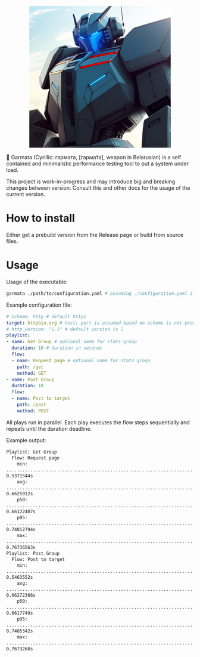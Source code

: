<p align="center">
<img src="./docs/img/logo.png" alt="logo" width="380"/>
</p>
🔫 Garmata (Cyrillic: гармата, [гарма́та], weapon in Belarusian) is a self contained and minimalistic performance testing tool to put a system under load.

This project is work-in-progress and may introduce big and breaking changes between version. Consult this and other docs for the usage of the current version.

# How to install

Either get a prebuild version from the Release page or build from source files.

# Usage
Usage of the executable:
```sh
garmata ./path/to/configuration.yaml # assuming ./configuration.yaml if no path provided
```

Example configuration file:
```yaml
# scheme: http # default https
target: httpbin.org # host; port is assumed based on scheme is not provided
# http_version: "1.1" # default version is 2
playlist:
- name: Get Group # optional name for stats group
  duration: 10 # duration in seconds
  flow:
  - name: Request page # optional name for stats group
    path: /get
    method: GET
- name: Post Group
  duration: 10
  flow:
  - name: Post to target
    path: /post
    method: POST
```
All plays run in parallel. Each play executes the flow steps sequentially and repeats until the duration deadline.

Example output:
```
Playlist: Get Group
  Flow: Request page
    min: ......................................................................... 0.5371544s
    avg: ......................................................................... 0.6625912s
    p50: ......................................................................... 0.66122407s
    p95: ......................................................................... 0.74812794s
    max: ......................................................................... 0.76736563s
Playlist: Post Group
  Flow: Post to target
    min: ......................................................................... 0.5463552s
    avg: ......................................................................... 0.66272366s
    p50: ......................................................................... 0.6617749s
    p95: ......................................................................... 0.7485342s
    max: ......................................................................... 0.7673268s
```
